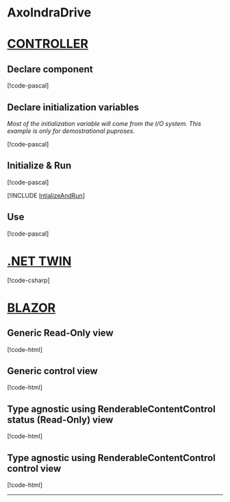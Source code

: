 # AxoIndraDrive

# [CONTROLLER](#tab/controller)

## Declare component
[!code-pascal[](../app/src/Documentation/Component_1.st?name=ComponentDeclaration)]

## Declare initialization variables

*Most of the initialization variable will come from the I/O system. This example is only for demostrational puproses.*

[!code-pascal[](../app/src/Documentation/Component_1.st?name=InitializationArgumentsDeclaration)]

## Initialize & Run

[!code-pascal[](../app/src/Documentation/Component_1.st?name=Initialization)]

[!INCLUDE [IntializeAndRun](../../../docfx/articles/notes/CYCLIC_UPDATE_NOTICE.md)]

## Use
[!code-pascal[](../app/src/Documentation/Component_1.st?name=Usage)]

# [.NET TWIN](#tab/twin)


[!code-csharp[](../app/ix-blazor/Pages/Component_1.razor?name=PartialExtensionExample)]


# [BLAZOR](#tab/blazor)

## Generic Read-Only view 

[!code-html[](../app/ix-blazor/Pages/Component_1.razor?name=GenericComponentStatusView)]

## Generic control view 

[!code-html[](../app/ix-blazor/Pages/Component_1.razor?name=GenericComponentCommandView)]

## Type agnostic using RenderableContentControl status (Read-Only) view

[!code-html[](../app/ix-blazor/Pages/Component_1.razor?name=RccComponentStatusView)]


## Type agnostic using RenderableContentControl control view

[!code-html[](../app/ix-blazor/Pages/Component_1.razor?name=RccComponentCommandView)]

---
